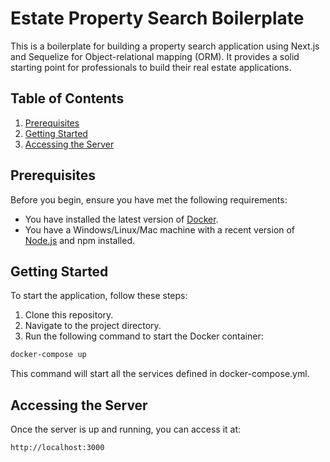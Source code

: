 # Estate Property Search Boilerplate

This is a boilerplate for building a property search application using Next.js and Sequelize for Object-relational mapping (ORM). It provides a solid starting point for professionals to build their real estate applications.

## Table of Contents

1. [Prerequisites](#prerequisites)
2. [Getting Started](#getting-started)
3. [Accessing the Server](#accessing-the-server)

## Prerequisites

Before you begin, ensure you have met the following requirements:

- You have installed the latest version of [Docker](https://www.docker.com/get-started).
- You have a Windows/Linux/Mac machine with a recent version of [Node.js](https://nodejs.org/en/download/) and npm installed.

## Getting Started

To start the application, follow these steps:

1. Clone this repository.
2. Navigate to the project directory.
3. Run the following command to start the Docker container:

```bash
docker-compose up
```

This command will start all the services defined in docker-compose.yml.

## Accessing the Server

Once the server is up and running, you can access it at:
```
http://localhost:3000
```